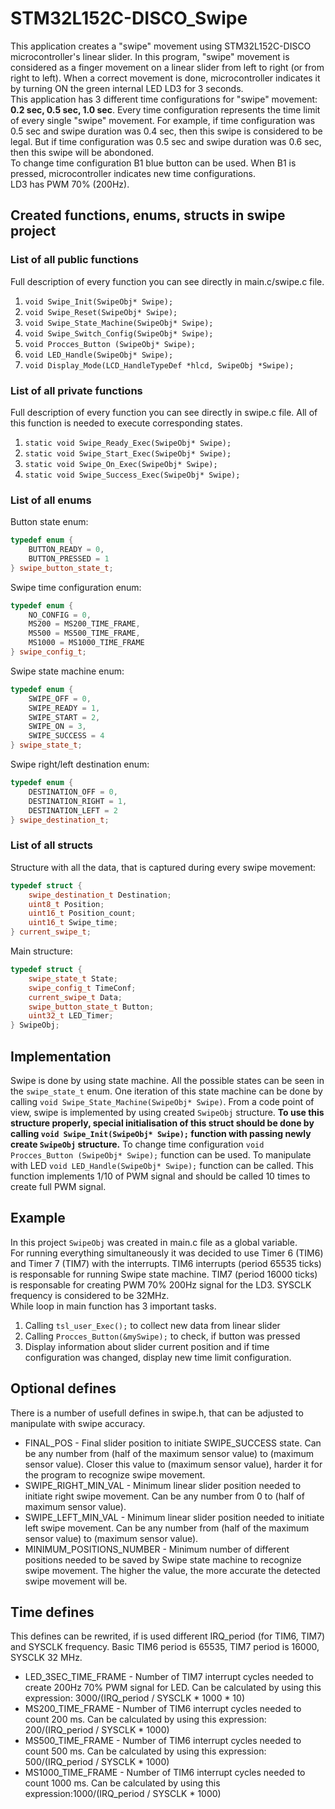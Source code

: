# STM32L152C-DISCO_Swipe
This application creates a "swipe" movement using STM32L152C-DISCO microcontroller's linear slider. In this program, "swipe" movement is considered as a finger movement on a linear slider from left to right (or from right to left). When a correct movement is done, microcontroller indicates it by turning ON the green internal LED LD3 for 3 seconds.   
This application has 3 different time configurations for "swipe" movement: **0.2 sec, 0.5 sec, 1.0 sec**. Every time configuration represents the time limit of every single "swipe" movement. For example, if time configuration was 0.5 sec and swipe duration was 0.4 sec, then this swipe is considered to be legal. But if time configuration was 0.5 sec and swipe duration was 0.6 sec, then this swipe will be abondoned.  
To change time configuration B1 blue button can be used. When B1 is pressed, microcontroller indicates new time configurations.  
LD3 has PWM 70% (200Hz).
## Created functions, enums, structs in swipe project
### List of all public functions
Full description of every function you can see directly in main.c/swipe.c file.
1. `void Swipe_Init(SwipeObj* Swipe);`
2. `void Swipe_Reset(SwipeObj* Swipe);`
3. `void Swipe_State_Machine(SwipeObj* Swipe);`
4. `void Swipe_Switch_Config(SwipeObj* Swipe);`
5. `void Procces_Button (SwipeObj* Swipe);`
6. `void LED_Handle(SwipeObj* Swipe);`
7. `void Display_Mode(LCD_HandleTypeDef *hlcd, SwipeObj *Swipe);`
### List of all private functions
Full description of every function you can see directly in swipe.c file. All of this function is needed to execute corresponding states.
1. `static void Swipe_Ready_Exec(SwipeObj* Swipe);`
2. `static void Swipe_Start_Exec(SwipeObj* Swipe);`
3. `static void Swipe_On_Exec(SwipeObj* Swipe);`
4. `static void Swipe_Success_Exec(SwipeObj* Swipe);`
### List of all enums
Button state enum:
```cpp
typedef enum {
	BUTTON_READY = 0,
	BUTTON_PRESSED = 1
} swipe_button_state_t;
```
Swipe time configuration enum:
```cpp
typedef enum {
	NO_CONFIG = 0,
	MS200 = MS200_TIME_FRAME,
	MS500 = MS500_TIME_FRAME,
	MS1000 = MS1000_TIME_FRAME
} swipe_config_t;
```
Swipe state machine enum:
```cpp
typedef enum {
	SWIPE_OFF = 0,
	SWIPE_READY = 1,
	SWIPE_START = 2,
	SWIPE_ON = 3,
	SWIPE_SUCCESS = 4
} swipe_state_t;
```
Swipe right/left destination enum:
```cpp
typedef enum {
	DESTINATION_OFF = 0,
	DESTINATION_RIGHT = 1,
	DESTINATION_LEFT = 2
} swipe_destination_t;
```
### List of all structs
Structure with all the data, that is captured during every swipe movement:
```cpp
typedef struct {
	swipe_destination_t Destination;
	uint8_t Position;
	uint16_t Position_count;
	uint16_t Swipe_time;
} current_swipe_t;
```
Main structure:
```cpp
typedef struct {
	swipe_state_t State;
	swipe_config_t TimeConf;
	current_swipe_t Data;
	swipe_button_state_t Button;
	uint32_t LED_Timer;
} SwipeObj;
```
## Implementation
Swipe is done by using state machine. All the possible states can be seen in the `swipe_state_t` enum. One iteration of this state machine can be done by calling `void Swipe_State_Machine(SwipeObj* Swipe)`. 
From a code point of view, swipe is implemented by using created `SwipeObj` structure. **To use this structure properly, special initialisation of this struct should be done by calling `void Swipe_Init(SwipeObj* Swipe);` function with passing newly create `SwipeObj` structure.**
To change time configuration `void Procces_Button (SwipeObj* Swipe);` function can be used.
To manipulate with LED `void LED_Handle(SwipeObj* Swipe);` function can be called. This function implements 1/10 of PWM signal and should be called 10 times to create full PWM signal.
## Example
In this project `SwipeObj` was created in main.c file as a global variable.  
For running everything simultaneously it was decided to use Timer 6 (TIM6) and Timer 7 (TIM7) with the interrupts. TIM6 interrupts (period 65535 ticks) is responsable for running Swipe state machine. TIM7 (period 16000 ticks) is responsable for creating PWM 70% 200Hz signal for the LD3. SYSCLK frequency is considered to be 32MHz.  
While loop in main function has 3 important tasks.
1. Calling `tsl_user_Exec();` to collect new data from linear slider
2. Calling `Procces_Button(&mySwipe);` to check, if button was pressed
3. Display information about slider current position and if time configuration was changed, display new time limit configuration.
## Optional defines
There is a number of usefull defines in swipe.h, that can be adjusted to manipulate with swipe accuracy.  
- FINAL_POS - Final slider position to initiate SWIPE_SUCCESS state. Can be any number from (half of the maximum sensor value) to (maximum sensor value). Closer this value to (maximum sensor value), harder it for the program to recognize swipe movement.
- SWIPE_RIGHT_MIN_VAL - Minimum linear slider position needed to initiate right swipe movement. Can be any number from 0 to (half of maximum sensor value).
- SWIPE_LEFT_MIN_VAL - Minimum linear slider position needed to initiate left swipe movement. Can be any number from (half of the maximum sensor value) to (maximum sensor value).
- MINIMUM_POSITIONS_NUMBER - Minimum number of different positions needed to be saved by Swipe state machine to recognize swipe movement. The higher the value, the more accurate the detected swipe movement will be.
## Time defines
This defines can be rewrited, if is used different IRQ_period (for TIM6, TIM7) and SYSCLK frequency. Basic TIM6 period is 65535, TIM7 period is 16000, SYSCLK 32 MHz.

- LED_3SEC_TIME_FRAME - Number of TIM7 interrupt cycles needed to create 200Hz 70% PWM signal for LED. Can be calculated by using this expression: 3000/(IRQ_period / SYSCLK * 1000 * 10)
- MS200_TIME_FRAME  - Number of TIM6 interrupt cycles needed to count 200 ms. Can be calculated by using this expression: 200/(IRQ_period / SYSCLK * 1000)
- MS500_TIME_FRAME  - Number of TIM6 interrupt cycles needed to count 500 ms. Can be calculated by using this expression: 500/(IRQ_period / SYSCLK * 1000)
- MS1000_TIME_FRAME - Number of TIM6 interrupt cycles needed to count 1000 ms. Can be calculated by using this expression:1000/(IRQ_period / SYSCLK * 1000)